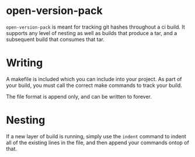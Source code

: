 # open-version-pack
`open-version-pack` is meant for tracking git hashes throughout a ci build. It supports any level of nesting as well as builds that produce a tar, and a subsequent build that consumes that tar.

# Writing
A makefile is included which you can include into your project. As part of your build, you must call the correct make commands to track your build.

The file format is append only, and can be written to forever.

# Nesting
If a new layer of build is running, simply use the `indent` command to indent all of the existing lines in the file, and then append your commands ontop of that.
